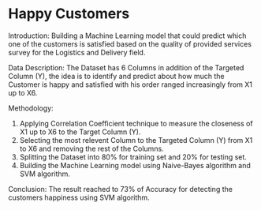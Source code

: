 # Happy Customers

Introduction: 
Building a Machine Learning model that could predict which one of the customers is satisfied based on the quality of provided services survey for the Logistics and Delivery field.

Data Description:
The Dataset has 6 Columns in addition of the Targeted Column (Y), the idea is to identify and predict about how much the Customer is happy and satisfied with his order ranged increasingly from X1 up to X6.

Methodology:
1. Applying Correlation Coefficient technique to measure the closeness of X1 up to X6 to the Target Column (Y).
2. Selecting the most relevent Column to the Targeted Column (Y) from X1 to X6 and removing the rest of the Columns.
3. Splitting the Dataset into 80% for training set and 20% for testing set.
4. Building the Machine Learning model using Naive-Bayes algorithm and SVM algorithm.

Conclusion: 
The result reached to 73% of Accuracy for detecting the customers happiness using SVM algorithm.

